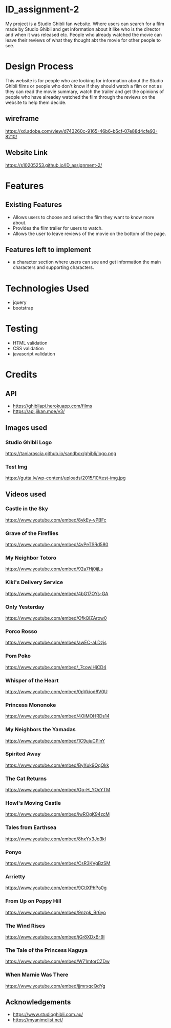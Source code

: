 # ID_assignment-2
My project is a Studio Ghibli fan website. Where users can search for a film made by Studio Ghibli and get information about it like who is the director and when it was released etc. People who already watched the movie can leave their reviews of what they thought abt the movie for other people to see.
# Design Process
This website is for people who are looking for information about the Studio Ghibli films or people who don't know if they should watch a film or not as they can read the movie summary, watch the trailer and get the opinions of people who have alreadey watched the film through the reviews on the website to help them decide.
## wireframe
https://xd.adobe.com/view/d743260c-9165-46b6-b5cf-07e88d4cfe93-8210/
## Website Link
 https://s10205253.github.io/ID_assignment-2/
# Features
## Existing Features
* Allows users to choose and select the film they want to know more about.
* Provides the film trailer for users to watch.
* Allows the user to leave reviews of the movie on the bottom of the page.

## Features left to implement
* a character section where users can see and get information the main characters and supporting characters.
# Technologies Used
* jquery
* bootstrap
# Testing
* HTML validation
* CSS validation
* javascript validation
# Credits
## API
* https://ghibliapi.herokuapp.com/films
* https://api.jikan.moe/v3/
## Images used
### Studio Ghibli Logo
https://taniarascia.github.io/sandbox/ghibli/logo.png
### Test Img
https://gutta.lv/wp-content/uploads/2015/10/test-img.jpg
## Videos used
### Castle in the Sky
https://www.youtube.com/embed/8ykEy-yPBFc
### Grave of the Fireflies
https://www.youtube.com/embed/4vPeTSRd580
### My Neighbor Totoro
https://www.youtube.com/embed/92a7Hj0ijLs
### Kiki's Delivery Service
https://www.youtube.com/embed/4bG17OYs-GA
### Only Yesterday
https://www.youtube.com/embed/OfkQlZArxw0
### Porco Rosso
https://www.youtube.com/embed/awEC-aLDzjs
### Pom Poko
https://www.youtube.com/embed/_7cowIHjCD4
### Whisper of the Heart
https://www.youtube.com/embed/0pVkiod6V0U
### Princess Mononoke
https://www.youtube.com/embed/4OiMOHRDs14
### My Neighbors the Yamadas
https://www.youtube.com/embed/1C9ujuCPlnY
### Spirited Away
https://www.youtube.com/embed/ByXuk9QqQkk
### The Cat Returns
https://www.youtube.com/embed/Gp-H_YOcYTM
### Howl's Moving Castle
https://www.youtube.com/embed/iwROgK94zcM
### Tales from Earthsea
https://www.youtube.com/embed/8hxYx3Jq3kI
### Ponyo
https://www.youtube.com/embed/CsR3KVgBzSM
### Arrietty
https://www.youtube.com/embed/9CtIXPhPo0g
### From Up on Poppy Hill
https://www.youtube.com/embed/9nzpk_Br6yo
### The Wind Rises
https://www.youtube.com/embed/jGr8XDxB-9I
### The Tale of the Princess Kaguya
https://www.youtube.com/embed/W71mtorCZDw
### When Marnie Was There
https://www.youtube.com/embed/jjmrxqcQdYg
## Acknowledgements
* https://www.studioghibli.com.au/
* https://myanimelist.net/
